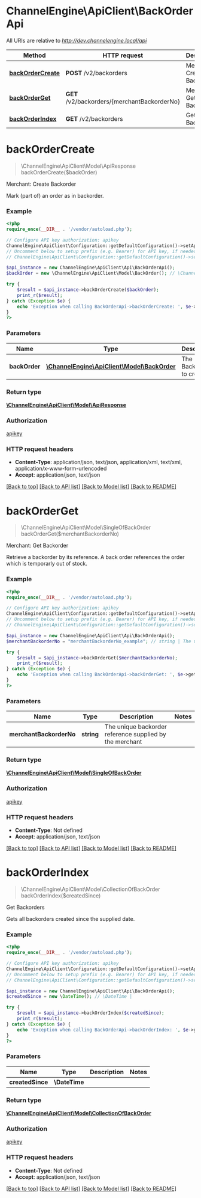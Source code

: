 # ChannelEngine\ApiClient\BackOrderApi

All URIs are relative to *http://dev.channelengine.local/api*

Method | HTTP request | Description
------------- | ------------- | -------------
[**backOrderCreate**](BackOrderApi.md#backOrderCreate) | **POST** /v2/backorders | Merchant: Create Backorder
[**backOrderGet**](BackOrderApi.md#backOrderGet) | **GET** /v2/backorders/{merchantBackorderNo} | Merchant: Get Backorder
[**backOrderIndex**](BackOrderApi.md#backOrderIndex) | **GET** /v2/backorders | Get Backorders


# **backOrderCreate**
> \ChannelEngine\ApiClient\Model\ApiResponse backOrderCreate($backOrder)

Merchant: Create Backorder

Mark (part of) an order as in backorder.

### Example
```php
<?php
require_once(__DIR__ . '/vendor/autoload.php');

// Configure API key authorization: apikey
ChannelEngine\ApiClient\Configuration::getDefaultConfiguration()->setApiKey('apikey', 'YOUR_API_KEY');
// Uncomment below to setup prefix (e.g. Bearer) for API key, if needed
// ChannelEngine\ApiClient\Configuration::getDefaultConfiguration()->setApiKeyPrefix('apikey', 'Bearer');

$api_instance = new ChannelEngine\ApiClient\Api\BackOrderApi();
$backOrder = new \ChannelEngine\ApiClient\Model\BackOrder(); // \ChannelEngine\ApiClient\Model\BackOrder | The Backorder to create

try {
    $result = $api_instance->backOrderCreate($backOrder);
    print_r($result);
} catch (Exception $e) {
    echo 'Exception when calling BackOrderApi->backOrderCreate: ', $e->getMessage(), PHP_EOL;
}
?>
```

### Parameters

Name | Type | Description  | Notes
------------- | ------------- | ------------- | -------------
 **backOrder** | [**\ChannelEngine\ApiClient\Model\BackOrder**](../Model/\ChannelEngine\ApiClient\Model\BackOrder.md)| The Backorder to create |

### Return type

[**\ChannelEngine\ApiClient\Model\ApiResponse**](../Model/ApiResponse.md)

### Authorization

[apikey](../../README.md#apikey)

### HTTP request headers

 - **Content-Type**: application/json, text/json, application/xml, text/xml, application/x-www-form-urlencoded
 - **Accept**: application/json, text/json

[[Back to top]](#) [[Back to API list]](../../README.md#documentation-for-api-endpoints) [[Back to Model list]](../../README.md#documentation-for-models) [[Back to README]](../../README.md)

# **backOrderGet**
> \ChannelEngine\ApiClient\Model\SingleOfBackOrder backOrderGet($merchantBackorderNo)

Merchant: Get Backorder

Retrieve a backorder by its reference. A back order references the order  which is temporarly out of stock.

### Example
```php
<?php
require_once(__DIR__ . '/vendor/autoload.php');

// Configure API key authorization: apikey
ChannelEngine\ApiClient\Configuration::getDefaultConfiguration()->setApiKey('apikey', 'YOUR_API_KEY');
// Uncomment below to setup prefix (e.g. Bearer) for API key, if needed
// ChannelEngine\ApiClient\Configuration::getDefaultConfiguration()->setApiKeyPrefix('apikey', 'Bearer');

$api_instance = new ChannelEngine\ApiClient\Api\BackOrderApi();
$merchantBackorderNo = "merchantBackorderNo_example"; // string | The unique backorder reference supplied by the merchant

try {
    $result = $api_instance->backOrderGet($merchantBackorderNo);
    print_r($result);
} catch (Exception $e) {
    echo 'Exception when calling BackOrderApi->backOrderGet: ', $e->getMessage(), PHP_EOL;
}
?>
```

### Parameters

Name | Type | Description  | Notes
------------- | ------------- | ------------- | -------------
 **merchantBackorderNo** | **string**| The unique backorder reference supplied by the merchant |

### Return type

[**\ChannelEngine\ApiClient\Model\SingleOfBackOrder**](../Model/SingleOfBackOrder.md)

### Authorization

[apikey](../../README.md#apikey)

### HTTP request headers

 - **Content-Type**: Not defined
 - **Accept**: application/json, text/json

[[Back to top]](#) [[Back to API list]](../../README.md#documentation-for-api-endpoints) [[Back to Model list]](../../README.md#documentation-for-models) [[Back to README]](../../README.md)

# **backOrderIndex**
> \ChannelEngine\ApiClient\Model\CollectionOfBackOrder backOrderIndex($createdSince)

Get Backorders

Gets all backorders created since the supplied date.

### Example
```php
<?php
require_once(__DIR__ . '/vendor/autoload.php');

// Configure API key authorization: apikey
ChannelEngine\ApiClient\Configuration::getDefaultConfiguration()->setApiKey('apikey', 'YOUR_API_KEY');
// Uncomment below to setup prefix (e.g. Bearer) for API key, if needed
// ChannelEngine\ApiClient\Configuration::getDefaultConfiguration()->setApiKeyPrefix('apikey', 'Bearer');

$api_instance = new ChannelEngine\ApiClient\Api\BackOrderApi();
$createdSince = new \DateTime(); // \DateTime | 

try {
    $result = $api_instance->backOrderIndex($createdSince);
    print_r($result);
} catch (Exception $e) {
    echo 'Exception when calling BackOrderApi->backOrderIndex: ', $e->getMessage(), PHP_EOL;
}
?>
```

### Parameters

Name | Type | Description  | Notes
------------- | ------------- | ------------- | -------------
 **createdSince** | **\DateTime**|  |

### Return type

[**\ChannelEngine\ApiClient\Model\CollectionOfBackOrder**](../Model/CollectionOfBackOrder.md)

### Authorization

[apikey](../../README.md#apikey)

### HTTP request headers

 - **Content-Type**: Not defined
 - **Accept**: application/json, text/json

[[Back to top]](#) [[Back to API list]](../../README.md#documentation-for-api-endpoints) [[Back to Model list]](../../README.md#documentation-for-models) [[Back to README]](../../README.md)

